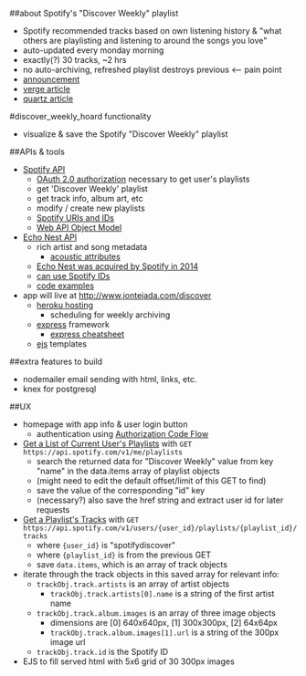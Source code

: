 ##about Spotify's "Discover Weekly" playlist
* Spotify recommended tracks based on own listening history & "what others are playlisting and listening to around the songs you love"
* auto-updated every monday morning
* exactly(?) 30 tracks, ~2 hrs
* no auto-archiving, refreshed playlist destroys previous <-- pain point
* [announcement](https://press.spotify.com/li/2015/07/20/introducing-discover-weekly-your-ultimate-personalised-playlist/)
* [verge article](http://www.theverge.com/2015/9/30/9416579/spotify-discover-weekly-online-music-curation-interview)
* [quartz article](http://qz.com/571007/the-magic-that-makes-spotifys-discover-weekly-playlists-so-damn-good/)

#discover_weekly_hoard functionality 
* visualize & save the Spotify "Discover Weekly" playlist

##APIs & tools
* [Spotify API](https://developer.spotify.com/web-api/)
	* [OAuth 2.0 authorization](http://oauth.net/) necessary to get user's playlists
	* get 'Discover Weekly' playlist
	* get track info, album art, etc
	* modify / create new playlists
	* [Spotify URIs and IDs](https://developer.spotify.com/web-api/user-guide/#spotify-uris-and-ids)
	* [Web API Object Model](https://developer.spotify.com/web-api/object-model/#external-id-object)
* [Echo Nest API](http://developer.echonest.com/docs/v4)
	* rich artist and song metadata
		* [acoustic attributes](http://developer.echonest.com/acoustic-attributes.html)
	* [Echo Nest was acquired by Spotify in 2014](https://developer.spotify.com/news-stories/2014/03/06/echo-nest-joins-spotify/)
	* [can use Spotify IDs](https://developer.spotify.com/spotify-echo-nest-api/)
	* [code examples](https://developer.spotify.com/web-api/code-examples/)
* app will live at http://www.jontejada.com/discover
	* [heroku hosting](https://www.heroku.com)
		* scheduling for weekly archiving
	* [express](http://expressjs.com/en/4x/api.html) framework
		* [express cheatsheet](http://ricostacruz.com/cheatsheets/express.html)
	* [ejs](https://www.npmjs.com/package/ejs) templates

##extra features to build
* nodemailer email sending with html, links, etc.
* knex for postgresql

##UX
* homepage with app info & user login button
	* authentication using [Authorization Code Flow](https://developer.spotify.com/web-api/authorization-guide/#authorization_code_flow)
* [Get a List of Current User's Playlists](https://developer.spotify.com/web-api/console/get-current-user-playlists/) with `GET https://api.spotify.com/v1/me/playlists`
	* search the returned data for "Discover Weekly" value from key "name" in the data.items array of playlist objects
	* (might need to edit the default offset/limit of this GET to find)
	* save the value of the corresponding "id" key
	* (necessary?) also save the href string and extract user id for later requests
* [Get a Playlist's Tracks](https://developer.spotify.com/web-api/get-playlists-tracks/) with `GET https://api.spotify.com/v1/users/{user_id}/playlists/{playlist_id}/tracks`
	* where `{user_id}` is "spotifydiscover"
	* where `{playlist_id}` is from the previous GET
	* save `data.items`, which is an array of track objects
* iterate through the track objects in this saved array for relevant info:
	* `trackObj.track.artists` is an array of artist objects
		* `trackObj.track.artists[0].name` is a string of the first artist name
	* `trackObj.track.album.images` is an array of three image objects 
		* dimensions are [0] 640x640px, [1] 300x300px, [2] 64x64px
		* `trackObj.track.album.images[1].url` is a string of the 300px image url
	* `trackObj.track.id` is the Spotify ID
* EJS to fill served html with 5x6 grid of 30 300px images



